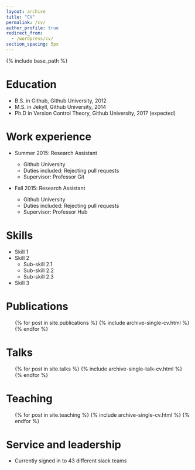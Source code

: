 ```yaml
---
layout: archive
title: "CV"
permalink: /cv/
author_profile: true
redirect_from:
  - /wordpress/cv/
section_spacing: 5px
---
```


{% include base_path %}

Education
======
* B.S. in Github, Github University, 2012
* M.S. in Jekyll, Github University, 2014
* Ph.D in Version Control Theory, Github University, 2017 (expected)

<p style="height:{{ page.section_spacing }}"> </p>

Work experience
======
* Summer 2015: Research Assistant
  * Github University
  * Duties included: Rejecting pull requests
  * Supervisor: Professor Git

* Fall 2015: Research Assistant
  * Github University
  * Duties included: Rejecting pull requests
  * Supervisor: Professor Hub
  
<p style="height:{{ page.section_spacing }}"> </p>

Skills
======
* Skill 1
* Skill 2
  * Sub-skill 2.1
  * Sub-skill 2.2
  * Sub-skill 2.3
* Skill 3

<p style="height:{{ page.section_spacing }}"> </p>

Publications
======
  <ul>{% for post in site.publications %}
    {% include archive-single-cv.html %}
  {% endfor %}</ul>
  
<p style="height:{{ page.section_spacing }}"> </p>

Talks
======
  <ul>{% for post in site.talks %}
    {% include archive-single-talk-cv.html %}
  {% endfor %}</ul>
  
<p style="height:{{ page.section_spacing }}"> </p>

Teaching
======
  <ul>{% for post in site.teaching %}
    {% include archive-single-cv.html %}
  {% endfor %}</ul>
  
<p style="height:{{ page.section_spacing }}"> </p>

Service and leadership
======
* Currently signed in to 43 different slack teams
